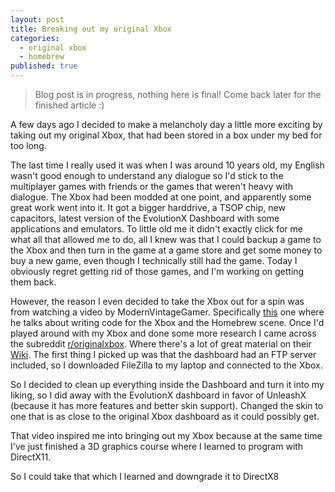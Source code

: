 ```yaml
---
layout: post
title: Breaking out my original Xbox
categories:
  - original xbox
  - homebrew
published: true
---
```


> Blog post is in progress, nothing here is final! Come back later for the finished article :)

A few days ago I decided to make a melancholy day a little more exciting by taking out my original Xbox, that had been stored in a box under my bed for too long.

The last time I really used it was when I was around 10 years old, my English wasn't good enough to understand any dialogue so I'd stick to the multiplayer games with friends or the games that weren't heavy with dialogue. The Xbox had been modded at one point, and apparently some great work went into it. It got a bigger harddrive, a TSOP chip, new capacitors, latest version of the EvolutionX Dashboard with some applications and emulators. To little old me it didn't exactly click for me what all that allowed me to do, all I knew was that I could backup a game to the Xbox and then turn in the game at a game store and get some money to buy a new game, even though I technically still had the game. Today I obviously regret getting rid of those games, and I'm working on getting them back.

However, the reason I even decided to take the Xbox out for a spin was from watching a video by ModernVintageGamer. Specifically [this](https://www.youtube.com/watch?v=x7FmelyC70Y) one where he talks about writing code for the Xbox and the Homebrew scene. Once I'd played around with my Xbox and done some more research I came across the subreddit [r/originalxbox](https://www.reddit.com/r/originalxbox/). Where there's a lot of great material on their [Wiki](https://www.reddit.com/r/originalxbox/wiki/index). The first thing I picked up was that the dashboard had an FTP server included, so I downloaded FileZilla to my laptop and connected to the Xbox.

So I decided to clean up everything inside the Dashboard and turn it into my liking, so I did away with the EvolutionX dashboard in favor of UnleashX (because it has more features and better skin support). Changed the skin to one that is as close to the original Xbox dashboard as it could possibly get.


That video inspired me into bringing out my Xbox because at the same time I've just finished a 3D graphics course where I learned to program with DirectX11.

So I could take that which I learned and downgrade it to DirectX8
